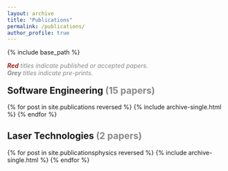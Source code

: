 ```yaml
---
layout: archive
title: "Publications"
permalink: /publications/
author_profile: true
---
```


{% include base_path %}

<p style="margin-bottom: -10px; padding-bottom: 0; color: #888888"><i><b><span style="color: #992017">Red</span></b> titles indicate published or accepted papers.<br>
<b><span style="color: #888888">Grey</span></b> titles indicate pre-prints.</i></p>

<h2 >Software Engineering <span style="color: #888888">(15 papers)</span></h2>

{% for post in site.publications reversed %}
  {% include archive-single.html %}
{% endfor %}

<h2 >Laser Technologies <span style="color: #888888">(2 papers)</span></h2>

{% for post in site.publicationsphysics reversed %}
  {% include archive-single.html %}
{% endfor %}